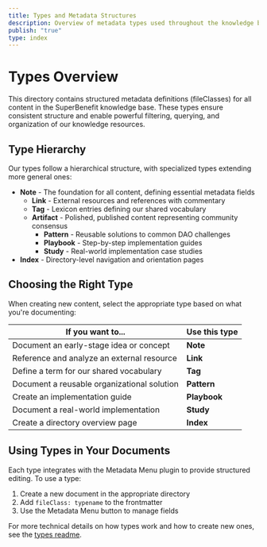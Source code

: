 ```yaml
---
title: Types and Metadata Structures
description: Overview of metadata types used throughout the knowledge base
publish: "true"
type: index
---
```


# Types Overview

This directory contains structured metadata definitions (fileClasses) for all content in the SuperBenefit knowledge base. These types ensure consistent structure and enable powerful filtering, querying, and organization of our knowledge resources.

## Type Hierarchy

Our types follow a hierarchical structure, with specialized types extending more general ones:

- **Note** - The foundation for all content, defining essential metadata fields
  - **Link** - External resources and references with commentary
  - **Tag** - Lexicon entries defining our shared vocabulary
  - **Artifact** - Polished, published content representing community consensus
    - **Pattern** - Reusable solutions to common DAO challenges
    - **Playbook** - Step-by-step implementation guides
    - **Study** - Real-world implementation case studies
- **Index** - Directory-level navigation and orientation pages

## Choosing the Right Type

When creating new content, select the appropriate type based on what you're documenting:

| If you want to... | Use this type |
|-------------------|---------------|
| Document an early-stage idea or concept | **Note** |
| Reference and analyze an external resource | **Link** |
| Define a term for our shared vocabulary | **Tag** |
| Document a reusable organizational solution | **Pattern** |
| Create an implementation guide | **Playbook** |
| Document a real-world implementation | **Study** |
| Create a directory overview page | **Index** |

## Using Types in Your Documents

Each type integrates with the Metadata Menu plugin to provide structured editing. To use a type:

1. Create a new document in the appropriate directory
2. Add `fileClass: typename` to the frontmatter
3. Use the Metadata Menu button to manage fields

For more technical details on how types work and how to create new ones, see the [types readme](/tools/types/readme.md).